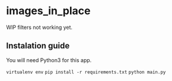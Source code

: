 # images_in_place

WIP filters not working yet.

## Instalation guide

You will need Python3 for this app. 

```virtualenv env```
```pip install -r requirements.txt```
```python main.py```
